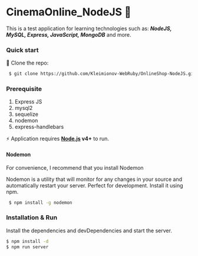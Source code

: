 # CinemaOnline_NodeJS :ticket:
This is a test application for learning technologies such as: ***NodeJS, MySQL, Express, JavaScript, MongoDB*** and more.

### Quick start
:round_pushpin: Clone the repo:
```bash
 $ git clone https://github.com/Kleimionov-WebRuby/OnlineShop-NodeJS.git
```

### Prerequisite
1.  Express JS
2.  mysql2
3.  sequelize
4.  nodemon
5.  express-handlebars

:zap: Application requires **[Node.js](https://nodejs.org/) v4+** to run.

#### Nodemon

For convenience, I recommend that you install Nodemon

Nodemon is a utility that will monitor for any changes in your source and automatically restart your server. Perfect for development. Install it using npm.
```bash
 $ npm install -g nodemon
```

### Installation & Run
Install the dependencies and devDependencies and start the server.
```bash
$ npm install -d
$ npm run server
```